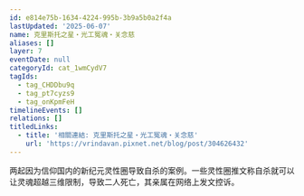 ```yaml
---
id: e814e75b-1634-4224-995b-3b9a5b0a2f4a
lastUpdated: '2025-06-07'
name: 克里斯托之星・光工冤魂・关念慈
aliases: []
layer: 7
eventDate: null
categoryId: cat_1wmCydV7
tagIds:
  - tag_CHDDbu9q
  - tag_pt7cyzs9
  - tag_onKpmFeH
timelineEvents: []
relations: []
titledLinks:
  - title: '相關連結: 克里斯托之星・光工冤魂・关念慈'
    url: 'https://vrindavan.pixnet.net/blog/post/304626432'
---
```

两起因为信仰国内的新纪元灵性圈导致自杀的案例。一些灵性圈推文称自杀就可以让灵魂超越三维限制，导致二人死亡，其亲属在网络上发文控诉。
